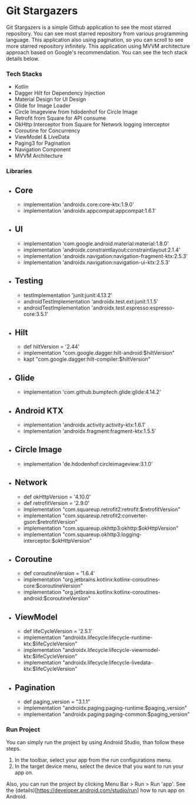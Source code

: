 # Git Stargazers
Git Stargazers is a simple Github application to see the most starred repository. You can see most starred repository from various programming language. This application also using pagination, so you can scroll to see more starred repository infinitely. This application using MVVM architecture approach based on Google's recommendation. You can see the tech stack details below.

### Tech Stacks
- Kotlin
- Dagger Hilt for Dependency Injection
- Material Design for UI Design
- Glide for Image Loader
- Circle Imageview from hdodenhof for Circle Image
- Retrofit from Square for API consume
- OkHttp Interceptor from Square for Network logging interceptor
- Coroutine for Concurrency
- ViewModel & LiveData
- Paging3 for Pagination
- Navigation Component
- MVVM Architecture

### Libraries
- ## Core
  - implementation 'androidx.core:core-ktx:1.9.0'
  - implementation 'androidx.appcompat:appcompat:1.6.1'

- ## UI
  - implementation 'com.google.android.material:material:1.8.0'
  - implementation 'androidx.constraintlayout:constraintlayout:2.1.4'
  - implementation 'androidx.navigation:navigation-fragment-ktx:2.5.3'
  - implementation 'androidx.navigation:navigation-ui-ktx:2.5.3'

- ## Testing
  - testImplementation 'junit:junit:4.13.2'
  - androidTestImplementation 'androidx.test.ext:junit:1.1.5'
  - androidTestImplementation 'androidx.test.espresso:espresso-core:3.5.1'

- ## Hilt
  - def hiltVersion = '2.44'
  - implementation "com.google.dagger:hilt-android:$hiltVersion"
  - kapt "com.google.dagger:hilt-compiler:$hiltVersion"

- ## Glide
  - implementation 'com.github.bumptech.glide:glide:4.14.2'

- ## Android KTX
  - implementation 'androidx.activity:activity-ktx:1.6.1'
  - implementation 'androidx.fragment:fragment-ktx:1.5.5'

- ## Circle Image
  - implementation 'de.hdodenhof:circleimageview:3.1.0'

- ## Network
  - def okHttpVersion = '4.10.0'
  - def retrofitVersion = '2.9.0'
  - implementation "com.squareup.retrofit2:retrofit:$retrofitVersion"
  - implementation "com.squareup.retrofit2:converter-gson:$retrofitVersion"
  - implementation "com.squareup.okhttp3:okhttp:$okHttpVersion"
  - implementation "com.squareup.okhttp3:logging-interceptor:$okHttpVersion"

- ## Coroutine
  - def coroutineVersion = '1.6.4'
  - implementation "org.jetbrains.kotlinx:kotlinx-coroutines-core:$coroutineVersion"
  - implementation "org.jetbrains.kotlinx:kotlinx-coroutines-android:$coroutineVersion"

- ## ViewModel
  - def lifeCycleVersion = '2.5.1'
  - implementation "androidx.lifecycle:lifecycle-runtime-ktx:$lifeCycleVersion"
  - implementation "androidx.lifecycle:lifecycle-viewmodel-ktx:$lifeCycleVersion"
  - implementation "androidx.lifecycle:lifecycle-livedata-ktx:$lifeCycleVersion"

- ## Pagination
  - def paging_version = "3.1.1"
  - implementation "androidx.paging:paging-runtime:$paging_version"
  - implementation "androidx.paging:paging-common:$paging_version"

### Run Project
You can simply run the project by using Android Studio, than follow these steps.
1. In the toolbar, select your app from the run configurations menu.
2. In the target device menu, select the device that you want to run your app on.

Also, you can run the project by clicking Menu Bar > Run > Run 'app'. See the (details)[https://developer.android.com/studio/run] how to run app on Android.